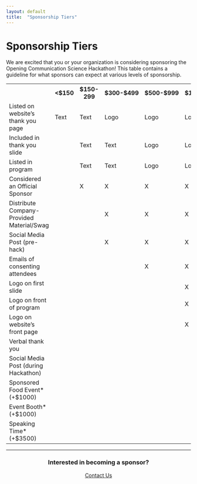 ```yaml
---
layout: default
title:  "Sponsorship Tiers"
---
```

# Sponsorship Tiers

We are excited that you or your organization is considering sponsoring the Opening Communication Science Hackathon! This table contains a guideline for what sponsors can expect at various levels of sponsorship. 

<section>
<div class="table-wrapper">
<table>
  <tr>
    <th></th>
    <th>&lt;$150<br></th>
    <th>$150-299</th>
    <th>$300-$499</th>
    <th>$500-$999</th>
    <th>$1000-$1499</th>
    <th>&gt; $1500</th>
  </tr>
  <tr>
    <td>Listed on website’s thank you page</td>
    <td>Text</td>
    <td>Text</td>
    <td>Logo</td>
    <td>Logo</td>
    <td>Logo</td>
    <td>Logo</td>
  </tr>
  <tr>
    <td>Included in thank you slide</td>
    <td></td>
    <td>Text</td>
    <td>Text</td>
    <td>Logo</td>
    <td>Logo</td>
    <td>Logo</td>
  </tr>
  <tr>
    <td>Listed in program</td>
    <td></td>
    <td>Text</td>
    <td>Text</td>
    <td>Logo</td>
    <td>Logo</td>
    <td>Logo</td>
  </tr>
  <tr>
    <td>Considered an Official Sponsor</td>
    <td></td>
    <td>X</td>
    <td>X</td>
    <td>X</td>
    <td>X</td>
    <td>X</td>
  </tr>
  <tr>
    <td>Distribute Company-Provided Material/Swag</td>
    <td></td>
    <td></td>
    <td>X</td>
    <td>X</td>
    <td>X</td>
    <td>X</td>
  </tr>
  <tr>
    <td>Social Media Post (pre-hack)</td>
    <td></td>
    <td></td>
    <td>X</td>
    <td>X</td>
    <td>X</td>
    <td>X</td>
  </tr>
  <tr>
    <td>Emails of consenting attendees</td>
    <td></td>
    <td></td>
    <td></td>
    <td>X</td>
    <td>X</td>
    <td>X</td>
  </tr>
  <tr>
    <td>Logo on first slide</td>
    <td></td>
    <td></td>
    <td></td>
    <td></td>
    <td>X</td>
    <td>X</td>
  </tr>
  <tr>
    <td>Logo on front of program</td>
    <td></td>
    <td></td>
    <td></td>
    <td></td>
    <td>X</td>
    <td>X</td>
  </tr>
  <tr>
    <td>Logo on website’s front page</td>
    <td></td>
    <td></td>
    <td></td>
    <td></td>
    <td>X</td>
    <td>X</td>
  </tr>
  <tr>
    <td>Verbal thank you</td>
    <td></td>
    <td></td>
    <td></td>
    <td></td>
    <td></td>
    <td>X</td>
  </tr>
  <tr>
    <td>Social Media Post (during Hackathon)</td>
    <td></td>
    <td></td>
    <td></td>
    <td></td>
    <td></td>
    <td>X</td>
  </tr>
  <tr>
    <td>Sponsored Food Event* (+$1000)</td>
    <td></td>
    <td></td>
    <td></td>
    <td></td>
    <td></td>
    <td>X</td>
  </tr>
  <tr>
    <td>Event Booth* (+$1000)</td>
    <td></td>
    <td></td>
    <td></td>
    <td></td>
    <td></td>
    <td>X</td>
  </tr>
  <tr>
    <td>Speaking Time* (+$3500)</td>
    <td></td>
    <td></td>
    <td></td>
    <td></td>
    <td></td>
    <td>X</td>
  </tr>
</table>
</div>
</section>

-----
<section style="text-align:center">
<h3>Interested in becoming a sponsor?</h3>
<a href="mailto:hackingcommsci@gmail.com" class="button special">Contact Us</a>
</section>